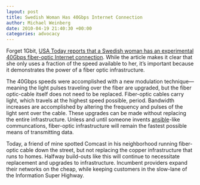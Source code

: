 ```yaml
---
layout: post
title: Swedish Woman Has 40Gbps Internet Connection
author: Michael Weinberg
date: 2010-04-19 21:40:30 +00:00
categories: advocacy
---
```

Forget 1Gbit, [USA Today reports that a Swedish woman has an experimental 40Gbps fiber-optic Internet connection](https://web.archive.org/web/20120701214147/http://www.usatoday.com/tech/webguide/internetlife/2007-07-19-swedish-woman-fast-internet_N.htm). While the article makes it clear that she only uses a fraction of the speed available to her, it’s important because it demonstrates the power of a fiber optic infrastructure.

The 40Gbps speeds were accomplished with a new modulation technique—meaning the light pulses traveling over the fiber are upgraded, but the fiber optic-cable itself does not need to be replaced. Fiber-optic cables carry light, which travels at the highest speed possible, period. Bandwidth increases are accomplished by altering the frequency and pulses of the light sent over the cable. These upgrades can be made without replacing the entire infrastructure. Unless and until someone invents [ansible](http://en.wikipedia.org/wiki/Ansible)-like communcations, fiber-optic infrastructure will remain the fastest possible means of transmitting data.

Today, a friend of mine spotted Comcast in his neighborhood running fiber-optic cable down the street, but not replacing the copper infrastructure that runs to homes. Halfway build-outs like this will continue to necessitate replacement and upgrades to infrastructure. Incumbent providers expand their networks on the cheap, while keeping customers in the slow-lane of the Information Super Highway.
